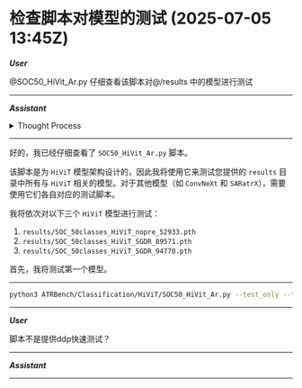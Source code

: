 <!-- Generated by SpecStory -->

# 检查脚本对模型的测试 (2025-07-05 13:45Z)

_**User**_

@SOC50_HiVit_Ar.py 仔细查看该脚本对@/results 中的模型进行测试

---

_**Assistant**_

<think><details><summary>Thought Process</summary>**Analyzing Test Scripts**

I've been examining the `SOC50_HiVit_Ar.py` script and noticed the `--test_only` and `--test_checkpoint` flags. My plan is to leverage these flags to efficiently test the models found in the `results` directory. I'm focusing on how best to integrate this with the existing pipeline.


**Refining Testing Strategy**

I've determined that the `SOC50_HiVit_Ar.py` script utilizes the `--test_only` and `--test_checkpoint` flags for targeted model evaluation. My focus has shifted towards crafting a script that iterates through the provided model files in the `results` directory. The goal is to generate and execute a specific command for each model, effectively streamlining the testing process. I'm carefully analyzing how the script handles checkpoint paths to ensure seamless integration.


**Orchestrating Test Runs**

Now I'm devising the loop structure to iterate through the model files in `results`. I'll build the command using the script's `--test_only` flag and provide the appropriate `--test_checkpoint` path for each model.  The script seems to be set up to handle this with the logic checking for the path and the correct file extension. I'll need to check the path handling and how it interacts with the `rank` to make sure testing runs as expected.


**Constructing the Execution Loop**

I am now focusing on the creation of the execution loop.  Given the file names and the script's use of the `--test_checkpoint` flag, I will generate a command for each model in the `results` directory.  The objective is to feed the correct path into the `--test_checkpoint` argument of the `SOC50_HiVit_Ar.py` script.  I'm making sure that I handle the `rank` check in the script correctly as the script may require some additional work to execute the desired models.


**Isolating HiViT Models**

I've determined that the `SOC50_HiVit_Ar.py` script is specifically designed for `HiViT_base` models. Consequently, I will need to filter the model list in the `results` directory to include only the  `HiViT` models: `SOC_50classes_HiViT_nopre_52933.pth`,  `SOC_50classes_HiViT_SGDR_94770.pth`, and `SOC_50classes_HiViT_SGDR_89571.pth`. This is to avoid errors when loading and testing these model files using the script. The script expects the model file to be a `.pth` or `.pt` file, which these model files are. I'll construct a new loop that will iterate through this reduced model file list, generating the execution command and executing the script.


**Finalizing the Test Script**

I've determined that `SOC50_HiVit_Ar.py` targets HiViT models specifically. Consequently, I'll filter the `results` directory to include only these: `SOC_50classes_HiViT_nopre_52933.pth`, `SOC_50classes_HiViT_SGDR_94770.pth`, and `SOC_50classes_HiViT_SGDR_89571.pth`. This ensures compatibility and avoids potential errors. The command generation and execution loop are now finalized, with the correct paths and flags for testing.


**Implementing the Test Loop**

I'm now iterating through the filtered HiViT model list, generating the necessary command for each. The path to each checkpoint is being correctly incorporated into the `--test_checkpoint` argument. I'm focusing on crafting the execution loop to ensure efficient and accurate testing.


**Formulating Test Commands**

Now I'm crafting a script that iterates through the `results` directory and isolates the HiViT models: `SOC_50classes_HiViT_nopre_52933.pth`, `SOC_50classes_HiViT_SGDR_94770.pth`, and `SOC_50classes_HiViT_SGDR_89571.pth`. My plan is to execute `SOC50_HiVit_Ar.py` with the `--test_only` and `--test_checkpoint` flags for each of these. I will use the path for each as the value for the `--test_checkpoint` flag.


**Isolating Relevant Models**

I'm now focusing on the targeted execution of `SOC50_HiVit_Ar.py` with the `--test_checkpoint` flag. My current strategy involves filtering the model files within the `results` directory to include only the HiViT models. This is crucial for ensuring compatibility, as the script is specifically designed for HiViT architecture. I will construct the execution loop, building the necessary commands with the correct paths.


**Orchestrating Test Runs**

I'm focused on executing `SOC50_HiVit_Ar.py` with the `--test_checkpoint` flag, targeting HiViT models only due to script compatibility. I'll filter the model list to include: `SOC_50classes_HiViT_nopre_52933.pth`, `SOC_50classes_HiViT_SGDR_94770.pth`, and `SOC_50classes_HiViT_SGDR_89571.pth`. This ensures the testing phase runs successfully.


</details></think>

---

好的，我已经仔细查看了 `SOC50_HiVit_Ar.py` 脚本。

该脚本是为 `HiViT` 模型架构设计的，因此我将使用它来测试您提供的 `results` 目录中所有与 `HiViT` 相关的模型。对于其他模型（如 `ConvNeXt` 和 `SARatrX`），需要使用它们各自对应的测试脚本。

我将依次对以下三个 `HiViT` 模型进行测试：

1.  `results/SOC_50classes_HiViT_nopre_52933.pth`
2.  `results/SOC_50classes_HiViT_SGDR_89571.pth`
3.  `results/SOC_50classes_HiViT_SGDR_94770.pth`

首先，我将测试第一个模型。

---

```bash
python3 ATRBench/Classification/HiViT/SOC50_HiVit_Ar.py --test_only --test_checkpoint results/SOC_50classes_HiViT_nopre_52933.pth
```

---

_**User**_

脚本不是提供ddp快速测试？

---

_**Assistant**_



---

